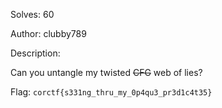 Solves: 60

Author: clubby789

Description:

Can you untangle my twisted ~~CFG~~ web of lies?

Flag: `corctf{s331ng_thru_my_0p4qu3_pr3d1c4t35}`